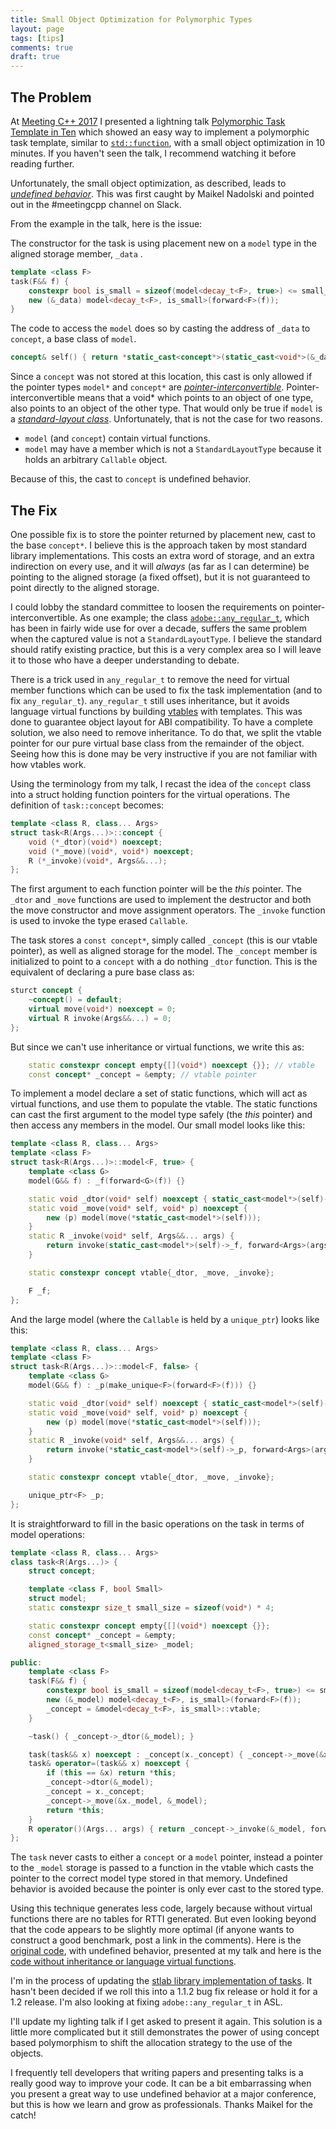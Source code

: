 ```yaml
---
title: Small Object Optimization for Polymorphic Types
layout: page
tags: [tips]
comments: true
draft: true
---
```


## The Problem

At [Meeting C++ 2017](http://meetingcpp.com/2017/) I presented a lightning talk [Polymorphic Task Template in Ten](http://sean-parent.stlab.cc/papers-and-presentations#polymorphic-task-template-in-ten) which showed an easy way to implement a polymorphic task template, similar to [`std::function`](http://en.cppreference.com/w/cpp/utility/functional/function), with a small object optimization in 10 minutes. If you haven't seen the talk, I recommend watching it before reading further.

Unfortunately, the small object optimization, as described, leads to [_undefined behavior_](http://en.cppreference.com/w/cpp/language/ub). This was first caught by Maikel Nadolski and pointed out in the #meetingcpp channel on Slack.

From the example in the talk, here is the issue:

The constructor for the task is using placement new on a `model` type in the aligned storage member, `_data` .

```cpp
template <class F>
task(F&& f) {
    constexpr bool is_small = sizeof(model<decay_t<F>, true>) <= small_size;
    new (&_data) model<decay_t<F>, is_small>(forward<F>(f));
}
```

The code to access the `model` does so by casting the address of `_data` to `concept`, a base class of `model`.

```cpp
concept& self() { return *static_cast<concept*>(static_cast<void*>(&_data)); }
```

Since a `concept` was not stored at this location, this cast is only allowed if the pointer types `model*` and `concept*` are [_pointer-interconvertible_](http://en.cppreference.com/w/cpp/language/static_cast). Pointer-interconvertible means that a void* which points to an object of one type, also points to an object of the other type. That would only be true if `model` is a [_standard-layout class_](http://en.cppreference.com/w/cpp/concept/StandardLayoutType). Unfortunately, that is not the case for two reasons.

- `model` (and `concept`) contain virtual functions.
- `model` may have a member which is not a `StandardLayoutType` because it holds an arbitrary `Callable` object.

Because of this, the cast to `concept` is undefined behavior.

## The Fix

One possible fix is to store the pointer returned by placement new, cast to the base `concept*`. I believe this is the approach taken by most standard library implementations. This costs an extra word of storage, and an extra indirection on every use, and it will _always_ (as far as I can determine) be pointing to the aligned storage (a fixed offset), but it is not guaranteed to point directly to the aligned storage.

I could lobby the standard committee to loosen the requirements on pointer-interconvertible. As one example; the class [`adobe::any_regular_t`](https://github.com/stlab/adobe_source_libraries/blob/master/adobe/any_regular.hpp), which has been in fairly wide use for over a decade, suffers the same problem when the captured value is not a `StandardLayoutType`. I believe the standard should ratify existing practice, but this is a very complex area so I will leave it to those who have a deeper understanding to debate.

There is a trick used in `any_regular_t` to remove the need for virtual member functions which can be used to fix the task implementation (and to fix `any_regular_t`). `any_regular_t` still uses inheritance, but it avoids language virtual functions by building [vtables](https://en.wikipedia.org/wiki/Virtual_method_table) with templates. This was done to guarantee object layout for ABI compatibility. To have a complete solution, we also need to remove inheritance. To do that, we split the vtable pointer for our pure virtual base class from the remainder of the object. Seeing how this is done may be very instructive if you are not familiar with how vtables work.

Using the terminology from my talk, I recast the idea of the `concept` class into a struct holding function pointers for the virtual operations. The definition of `task::concept` becomes:

```cpp
template <class R, class... Args>
struct task<R(Args...)>::concept {
    void (*_dtor)(void*) noexcept;
    void (*_move)(void*, void*) noexcept;
    R (*_invoke)(void*, Args&&...);
};
```

The first argument to each function pointer will be the _this_ pointer. The `_dtor` and `_move` functions are used to implement the destructor and both the move constructor and move assignment operators. The `_invoke` function is used to invoke the type erased `Callable`.

The task stores a `const concept*`, simply called `_concept` (this is our vtable pointer), as well as aligned storage for the model. The `_concept` member is initialized to point to a `concept` with a do nothing `_dtor` function. This is the equivalent of declaring a pure base class as:

```cpp
sturct concept {
    ~concept() = default;
    virtual move(void*) noexcept = 0;
    virtual R invoke(Args&&...) = 0;
};
```

But since we can't use inheritance or virtual functions, we write this as:

```cpp
    static constexpr concept empty{[](void*) noexcept {}}; // vtable
    const concept* _concept = &empty; // vtable pointer
```

To implement a model declare a set of static functions, which will act as virtual functions, and use them to populate the vtable. The static functions can cast the first argument to the model type safely (the _this_ pointer) and then access any members in the model. Our small model looks like this:

```cpp
template <class R, class... Args>
template <class F>
struct task<R(Args...)>::model<F, true> {
    template <class G>
    model(G&& f) : _f(forward<G>(f)) {}

    static void _dtor(void* self) noexcept { static_cast<model*>(self)->~model(); }
    static void _move(void* self, void* p) noexcept {
        new (p) model(move(*static_cast<model*>(self)));
    }
    static R _invoke(void* self, Args&&... args) {
        return invoke(static_cast<model*>(self)->_f, forward<Args>(args)...);
    }

    static constexpr concept vtable{_dtor, _move, _invoke};

    F _f;
};
```

And the large model (where the `Callable` is held by a `unique_ptr`) looks like this:

```cpp
template <class R, class... Args>
template <class F>
struct task<R(Args...)>::model<F, false> {
    template <class G>
    model(G&& f) : _p(make_unique<F>(forward<F>(f))) {}

    static void _dtor(void* self) noexcept { static_cast<model*>(self)->~model(); }
    static void _move(void* self, void* p) noexcept {
        new (p) model(move(*static_cast<model*>(self)));
    }
    static R _invoke(void* self, Args&&... args) {
        return invoke(*static_cast<model*>(self)->_p, forward<Args>(args)...);
    }

    static constexpr concept vtable{_dtor, _move, _invoke};

    unique_ptr<F> _p;
};
```

It is straightforward to fill in the basic operations on the task in terms of model operations:

```cpp
template <class R, class... Args>
class task<R(Args...)> {
    struct concept;

    template <class F, bool Small>
    struct model;
    static constexpr size_t small_size = sizeof(void*) * 4;

    static constexpr concept empty{[](void*) noexcept {}};
    const concept* _concept = &empty;
    aligned_storage_t<small_size> _model;

public:
    template <class F>
    task(F&& f) {
        constexpr bool is_small = sizeof(model<decay_t<F>, true>) <= small_size;
        new (&_model) model<decay_t<F>, is_small>(forward<F>(f));
        _concept = &model<decay_t<F>, is_small>::vtable;
    }

    ~task() { _concept->_dtor(&_model); }

    task(task&& x) noexcept : _concept(x._concept) { _concept->_move(&x._model, &_model); }
    task& operator=(task&& x) noexcept {
        if (this == &x) return *this;
        _concept->dtor(&_model);
        _concept = x._concept;
        _concept->_move(&x._model, &_model);
        return *this;
    }
    R operator()(Args... args) { return _concept->_invoke(&_model, forward<Args>(args)...); }
};
```

The `task` never casts to either a `concept` or a `model` pointer, instead a pointer to the `_model` storage is passed to a function in the vtable which casts the pointer to the correct model type stored in that memory. Undefined behavior is avoided because the pointer is only ever cast to the stored type.

Using this technique generates less code, largely because without virtual functions there are no tables for RTTI generated. But even looking beyond that the code appears to be slightly more optimal (if anyone wants to construct a good benchmark, post a link in the comments). Here is the [original code](https://godbolt.org/g/ki2TSJ), with undefined behavior, presented at my talk and here is the [code without inheritance or language virtual functions](https://godbolt.org/g/8FHUw3).

I'm in the process of updating the [stlab library implementation of tasks](https://github.com/stlab/libraries/pull/118). It hasn't been decided if we roll this into a 1.1.2 bug fix release or hold it for a 1.2 release. I'm also looking at fixing `adobe::any_regular_t` in ASL.

I'll update my lighting talk if I get asked to present it again. This solution is a little more complicated but it still demonstrates the power of using concept based polymorphism to shift the allocation strategy to the use of the objects.

I frequently tell developers that writing papers and presenting talks is a really good way to improve your code. It can be a bit embarrassing when you present a great way to use undefined behavior at a major conference, but this is how we learn and grow as professionals. Thanks Maikel for the catch!
